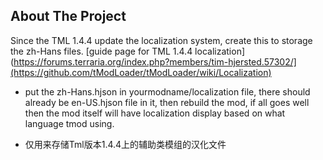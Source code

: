 ## About The Project

Since the TML 1.4.4 update the localization system, create this to storage the zh-Hans files.
[guide page for TML 1.4.4 localization](https://forums.terraria.org/index.php?members/tim-hjersted.57302/](https://github.com/tModLoader/tModLoader/wiki/Localization) 

* put the zh-Hans.hjson in yourmodname/localization file, there should already be en-US.hjson file in it,
then rebuild the mod, if all goes well then the mod itself will have localization display based on what language tmod using.

* 仅用来存储Tml版本1.4.4上的辅助类模组的汉化文件
